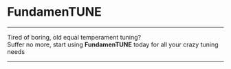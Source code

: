 # FundamenTUNE
- - -
Tired of boring, old equal temperament tuning?  
Suffer no more, start using **FundamenTUNE** today for all your crazy tuning needs
- - -

